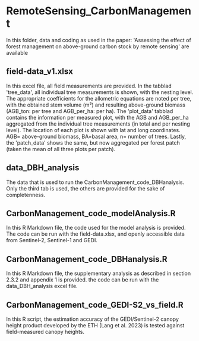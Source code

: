 # RemoteSensing_CarbonManagement
In this folder, data and coding as used in the paper: 'Assessing the effect of forest management on above-ground carbon stock by remote sensing' are available
## field-data_v1.xlsx
In this excel file, all field measurements are provided. In the tabblad 'tree_data', all individual tree measurements is shown, with the nesting level. The appropriate coefficients for the allometric equations are noted per tree, with the obtained stem volume (m³) and resulting above-ground biomass (AGB_ton: per tree and AGB_per_ha: per ha).
The 'plot_data' tabblad contains the information per measured plot, with the AGB and AGB_per_ha aggregated from the individual tree measurements (in total and per nesting level). The location of each plot is shown with lat and long coordinates. AGB= above-ground biomass, BA=basal area, n= number of trees.
Lastly, the 'patch_data' shows the same, but now aggregated per forest patch (taken the mean of all three plots per patch). 

## data_DBH_analysis
The data that is used to run the CarbonManagement_code_DBHanalysis. Only the third tab is used, the others are provided for the sake of completenness. 

## CarbonManagement_code_modelAnalysis.R
In this R Markdown file, the code used for the model analysis is provided. The code can be run with the field-data.xlsx, and openly accessible data from Sentinel-2, Sentinel-1 and GEDI. 

## CarbonManagement_code_DBHanalysis.R
In this R Markdown file, the supplementary analysis as described in section 2.3.2 and appendix 1 is provided. the code can be run with the data_DBH_analysis excel file.

## CarbonManagement_code_GEDI-S2_vs_field.R
In this R script, the estimation accuracy of the GEDI/Sentinel-2 canopy height product developed by the ETH (Lang et al. 2023) is tested against field-measured canopy heights.

